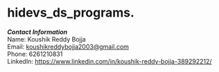 # hidevs_ds_programs.

***Contact Information***  
Name: Koushik Reddy Bojja  
Email: koushikreddybojja2003@gmail.com  
Phone: 6261210831  
LinkedIn: https://www.linkedin.com/in/koushik-reddy-bojja-389292212/
